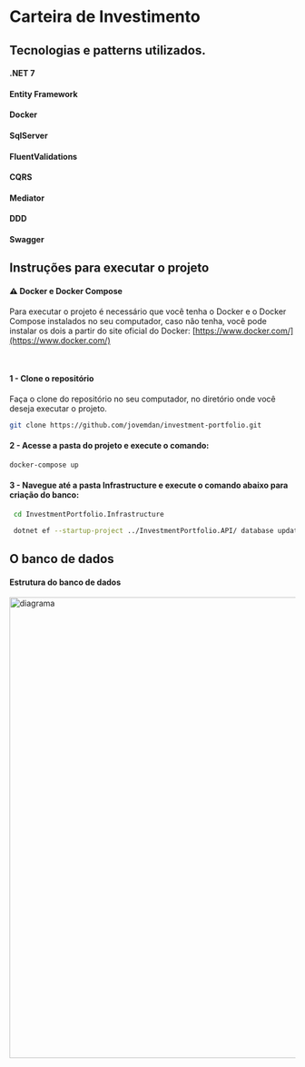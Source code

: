# Carteira de Investimento

## Tecnologias e patterns utilizados.

#### .NET 7
#### Entity Framework
#### Docker
#### SqlServer
#### FluentValidations
#### CQRS
#### Mediator
#### DDD
#### Swagger


## Instruções para executar o projeto

#### ⚠️ Docker e Docker Compose
  Para executar o projeto é necessário que você tenha o Docker e o Docker Compose instalados no seu computador, caso não tenha, você pode instalar os dois a partir do site oficial do Docker: [https://www.docker.com/](https://www.docker.com/)

<br />

#### 1 - Clone o repositório
  Faça o clone do repositório no seu computador, no diretório onde você deseja executar o projeto.


  ```sh
  git clone https://github.com/jovemdan/investment-portfolio.git
  ```

#### 2 - Acesse a pasta do projeto e execute o comando:
  ```sh
  docker-compose up
  ```

#### 3 - Navegue até a pasta Infrastructure e execute o comando abaixo para criação do banco:
 ```sh
  cd InvestmentPortfolio.Infrastructure
  ```
 ```sh
  dotnet ef --startup-project ../InvestmentPortfolio.API/ database update
  ```

## O banco de dados

<p align="center">
  <h4>Estrutura do banco de dados</h4>
  <img width="812" alt="diagrama" src="https://github.com/jovemdan/investment-portfolio/assets/25301052/fd3b0cfe-e3e6-4e16-ba76-78b86bf61d52">

</p>
